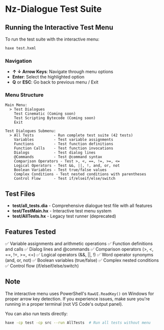 # Nz-Dialogue Test Suite

## Running the Interactive Test Menu

To run the test suite with the interactive menu:

```bash
haxe test.hxml
```

### Navigation

- **↑ ↓ Arrow Keys**: Navigate through menu options
- **Enter**: Select the highlighted option
- **Q** or **ESC**: Go back to previous menu / Exit

### Menu Structure

```
Main Menu:
  > Test Dialogues
    Test Cinematic (Coming soon)
    Test Scripting Bytecode (Coming soon)
    Exit

Test Dialogues Submenu:
  > All Tests         - Run complete test suite (42 tests)
    Variables         - Test variable assignments
    Functions         - Test function definitions
    Function Calls    - Test function invocations
    Dialogs           - Test dialog lines
    @Commands         - Test @command syntax
    Comparison Operators - Test >, <, ==, !=, >=, <=
    Logical Operators - Test &&, ||, !, and, or, not
    Boolean Variables - Test true/false values
    Complex Conditions - Test nested conditions with parentheses
    Control Flow      - Test if/elseif/else/switch
```

## Test Files

- **test/all_tests.dia** - Comprehensive dialogue test file with all features
- **test/TestMain.hx** - Interactive test menu system
- **test/AllTests.hx** - Legacy test runner (deprecated)

## Features Tested

✅ Variable assignments and arithmetic operations
✅ Function definitions and calls
✅ Dialog lines and @commands
✅ Comparison operators (>, <, ==, !=, >=, <=)
✅ Logical operators (&&, ||, !)
✅ Word operator synonyms (and, or, not)
✅ Boolean variables (true/false)
✅ Complex nested conditions
✅ Control flow (if/elseif/else/switch)

## Note

The interactive menu uses PowerShell's `RawUI.ReadKey()` on Windows for proper arrow key detection.
If you experience issues, make sure you're running in a proper terminal (not VS Code's output panel).

You can also run tests directly:

```bash
haxe -cp test -cp src --run AllTests  # Run all tests without menu
```
